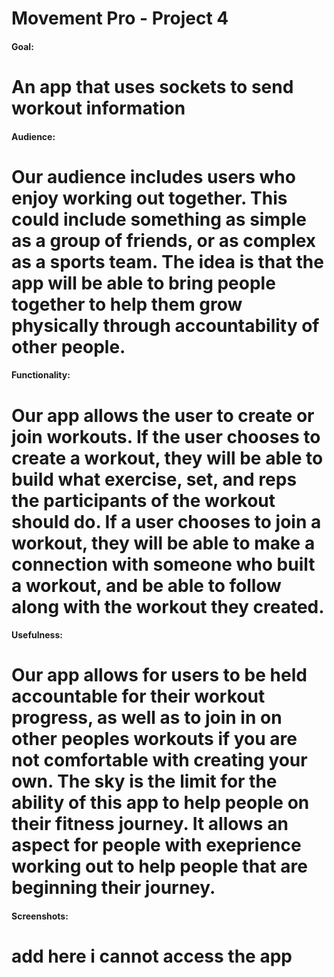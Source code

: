 # Movement Pro - Project 4
#### Goal: 
# An app that uses sockets to send workout information

#### Audience:
# Our audience includes users who enjoy working out together. This could include something as simple as a group of friends, or as complex as a sports team. The idea is that the app will be able to bring people together to help them grow physically through accountability of other people.

#### Functionality:
# Our app allows the user to create or join workouts. If the user chooses to create a workout, they will be able to build what exercise, set, and reps the participants of the workout should do. If a user chooses to join a workout, they will be able to make a connection with someone who built a workout, and be able to follow along with the workout they created.

#### Usefulness:
# Our app allows for users to be held accountable for their workout progress, as well as to join in on other peoples workouts if you are not comfortable with creating your own. The sky is the limit for the ability of this app to help people on their fitness journey. It allows an aspect for people with exeprience working out to help people that are beginning their journey. 

#### Screenshots:
# add here i cannot access the app

